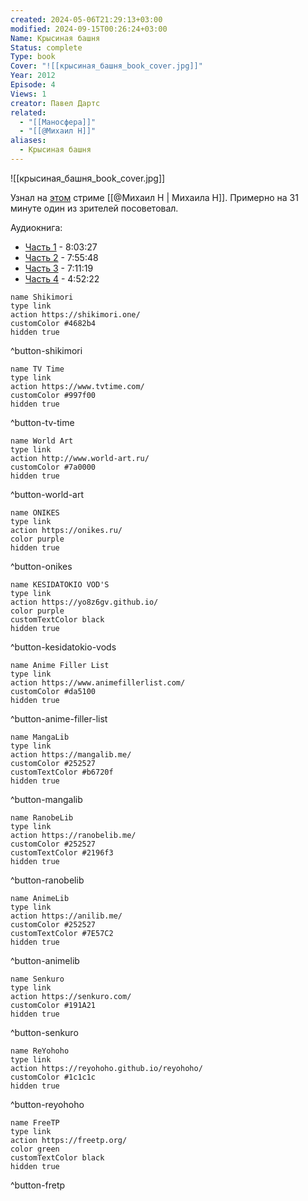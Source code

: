 ```yaml
---
created: 2024-05-06T21:29:13+03:00
modified: 2024-09-15T00:26:24+03:00
Name: Крысиная башня
Status: complete
Type: book
Cover: "![[крысиная_башня_book_cover.jpg]]"
Year: 2012
Episode: 4
Views: 1
creator: Павел Дартс
related:
  - "[[Маносфера]]"
  - "[[@Михаил Н]]"
aliases:
  - Крысиная башня
---
```


![[крысиная_башня_book_cover.jpg]]

Узнал на [этом](https://www.youtube.com/live/0Bo8WJ-NWo8?si=8M82LRuV1YRLn6S1) стриме [[@Михаил Н | Михаила Н]]. Примерно на 31 минуте один из зрителей посоветовал.

Аудиокнига:
 - [Часть 1](https://youtu.be/nsupnxE9yvk?si=O1_tCccSZKdGDjkk) - 8:03:27
 - [Часть 2](https://youtu.be/IR2gg5BaRIM?si=jbIsqeWdzDTSTr1a) - 7:55:48
 - [Часть 3](https://youtu.be/UYc3rG5tuws?si=ZG2l7m_nLd6YUU-g) - 7:11:19
 - [Часть 4](https://youtu.be/zT4t03GblF4?si=1rNwfpuvlEMiketT) - 4:52:22


```button
name Shikimori
type link
action https://shikimori.one/
customColor #4682b4
hidden true
```
^button-shikimori

```button
name TV Time
type link
action https://www.tvtime.com/
customColor #997f00
hidden true
```
^button-tv-time

```button
name World Art
type link
action http://www.world-art.ru/
customColor #7a0000
hidden true
```
^button-world-art

```button
name ONIKES
type link
action https://onikes.ru/
color purple
hidden true
```
^button-onikes

```button
name KESIDATOKIO VOD'S
type link
action https://yo8z6gv.github.io/
color purple
customTextColor black
hidden true
```
^button-kesidatokio-vods

```button
name Anime Filler List
type link
action https://www.animefillerlist.com/
customColor #da5100
hidden true
```
^button-anime-filler-list

```button
name MangaLib
type link
action https://mangalib.me/
customColor #252527
customTextColor #b6720f
hidden true
```
^button-mangalib

```button
name RanobeLib
type link
action https://ranobelib.me/
customColor #252527
customTextColor #2196f3
hidden true
```
^button-ranobelib

```button
name AnimeLib
type link
action https://anilib.me/
customColor #252527
customTextColor #7E57C2
hidden true
```
^button-animelib

```button
name Senkuro
type link
action https://senkuro.com/
customColor #191A21
hidden true
```
^button-senkuro

```button
name ReYohoho
type link
action https://reyohoho.github.io/reyohoho/
customColor #1c1c1c
hidden true
```
^button-reyohoho

```button
name FreeTP
type link
action https://freetp.org/
color green
customTextColor black
hidden true
```
^button-fretp
